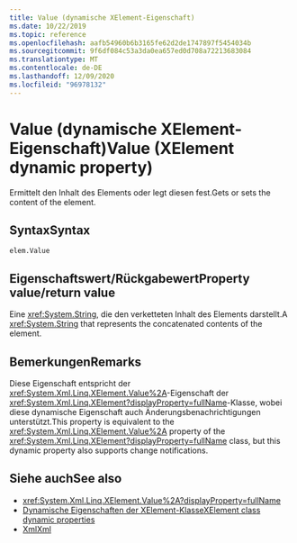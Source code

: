 ```yaml
---
title: Value (dynamische XElement-Eigenschaft)
ms.date: 10/22/2019
ms.topic: reference
ms.openlocfilehash: aafb54960b6b3165fe62d2de1747897f5454034b
ms.sourcegitcommit: 9f6df084c53a3da0ea657ed0d708a72213683084
ms.translationtype: MT
ms.contentlocale: de-DE
ms.lasthandoff: 12/09/2020
ms.locfileid: "96978132"
---
```

# <a name="value-xelement-dynamic-property"></a><span data-ttu-id="899c9-102">Value (dynamische XElement-Eigenschaft)</span><span class="sxs-lookup"><span data-stu-id="899c9-102">Value (XElement dynamic property)</span></span>

<span data-ttu-id="899c9-103">Ermittelt den Inhalt des Elements oder legt diesen fest.</span><span class="sxs-lookup"><span data-stu-id="899c9-103">Gets or sets the content of the element.</span></span>

## <a name="syntax"></a><span data-ttu-id="899c9-104">Syntax</span><span class="sxs-lookup"><span data-stu-id="899c9-104">Syntax</span></span>

```xaml
elem.Value
```

## <a name="property-valuereturn-value"></a><span data-ttu-id="899c9-105">Eigenschaftswert/Rückgabewert</span><span class="sxs-lookup"><span data-stu-id="899c9-105">Property value/return value</span></span>

<span data-ttu-id="899c9-106">Eine <xref:System.String>, die den verketteten Inhalt des Elements darstellt.</span><span class="sxs-lookup"><span data-stu-id="899c9-106">A <xref:System.String> that represents the concatenated contents of the element.</span></span>

## <a name="remarks"></a><span data-ttu-id="899c9-107">Bemerkungen</span><span class="sxs-lookup"><span data-stu-id="899c9-107">Remarks</span></span>

<span data-ttu-id="899c9-108">Diese Eigenschaft entspricht der <xref:System.Xml.Linq.XElement.Value%2A>-Eigenschaft der <xref:System.Xml.Linq.XElement?displayProperty=fullName>-Klasse, wobei diese dynamische Eigenschaft auch Änderungsbenachrichtigungen unterstützt.</span><span class="sxs-lookup"><span data-stu-id="899c9-108">This property is equivalent to the <xref:System.Xml.Linq.XElement.Value%2A> property of the <xref:System.Xml.Linq.XElement?displayProperty=fullName> class, but this dynamic property also supports change notifications.</span></span>

## <a name="see-also"></a><span data-ttu-id="899c9-109">Siehe auch</span><span class="sxs-lookup"><span data-stu-id="899c9-109">See also</span></span>

- <xref:System.Xml.Linq.XElement.Value%2A?displayProperty=fullName>
- [<span data-ttu-id="899c9-110">Dynamische Eigenschaften der XElement-Klasse</span><span class="sxs-lookup"><span data-stu-id="899c9-110">XElement class dynamic properties</span></span>](attribute-xelement-dynamic-property.md)
- [<span data-ttu-id="899c9-111">Xml</span><span class="sxs-lookup"><span data-stu-id="899c9-111">Xml</span></span>](xml-xelement-dynamic-property.md)
